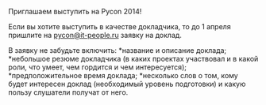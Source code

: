Приглашаем выступить на Pycon 2014!

Если вы хотите выступить в качестве докладчика, то до 1 апреля пришлите на pycon@it-people.ru заявку на доклад.

В заявку не забудьте включить:
*название и описание доклада;
*небольшое резюме докладчика (в каких проектах участвовал и в какой роли, что умеет, чем гордится и чем интересуется);
*предположительное время доклада;
*несколько слов о том, кому будет интересен доклад (необходимый уровень подготовки) и какую пользу слушатели получат от него.




